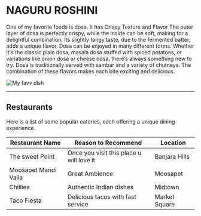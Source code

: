 # NAGURU ROSHINI

One of my favorite foods is dosa. It has Crispy Texture and Flavor The outer layer of dosa is perfectly crispy, while the inside can be soft, making for a delightful combination. Its slightly tangy taste, due to the fermented batter, adds a unique flavor. Dosa can be enjoyed in many different forms. Whether it's the classic plain dosa, masala dosa stuffed with spiced potatoes, or variations like onion dosa or cheese dosa, there’s always something new to try. Dosa is traditionally served with sambar and a variety of chutneys. The combination of these flavors makes each bite exciting and delicious.



![My favv dish](https://i1.wp.com/www.evergreendishes.com/wp-content/uploads/2019/10/Dosa-1.jpg?fit=4288%2C2848&ssl=1)

*******


## Restaurants

Here is a list of some popular eateries, each offering a unique dining experience.

| Restaurant Name           | Reason to Recommend                                  | Location         |
|---------------------------|------------------------------------------------------|------------------|
| The sweet Point           | Once you visit this place u will love it             | Banjara Hills    |
| Moosapet Mandi Valla      | Great Ambience                                       | Moosapet         |
| Chillies                  | Authentic Indian dishes                              | Midtown          |
| Taco Fiesta               | Delicious tacos with fast service                    | Market Square    |